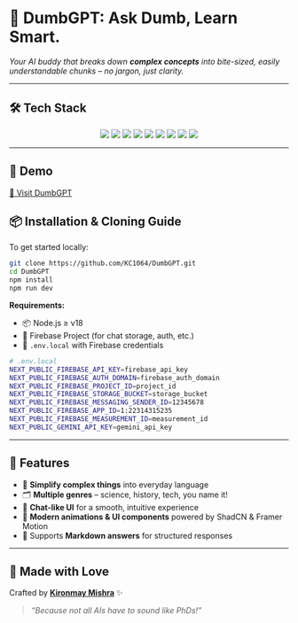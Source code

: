 
# 🤖 DumbGPT: Ask Dumb, Learn Smart.
_Your AI buddy that breaks down **complex concepts** into bite-sized, easily understandable chunks – no jargon, just clarity._

---

## 🛠 Tech Stack

<p align="center">
  <img src="https://img.shields.io/badge/Next.js-000000?style=for-the-badge&logo=next.js&logoColor=white" />
  <img src="https://img.shields.io/badge/React-61DAFB?style=for-the-badge&logo=react&logoColor=black" />
  <img src="https://img.shields.io/badge/ShadCN%20UI-000000?style=for-the-badge&logo=tailwindcss&logoColor=white" />
  <img src="https://img.shields.io/badge/Framer%20Motion-EF5B5B?style=for-the-badge&logo=framer&logoColor=white" />
  <img src="https://img.shields.io/badge/TailwindCSS-38B2AC?style=for-the-badge&logo=tailwind-css&logoColor=white" />
  <img src="https://img.shields.io/badge/React--Markdown-8A4182?style=for-the-badge&logo=markdown&logoColor=white" />
  <img src="https://img.shields.io/badge/Firebase-FFCA28?style=for-the-badge&logo=firebase&logoColor=black" />
  <img src="https://img.shields.io/badge/TypeScript-3178C6?style=for-the-badge&logo=typescript&logoColor=white" />
  <img src="https://img.shields.io/badge/Gemini%20LLM-4285F4?style=for-the-badge&logo=google&logoColor=white" />
</p>

---

## 🚀 Demo
[🔗 Visit DumbGPT](https://dumb-gpt.vercel.app/)

## 📦 Installation & Cloning Guide

To get started locally:

```bash
git clone https://github.com/KC1064/DumbGPT.git
cd DumbGPT
npm install
npm run dev
````

**Requirements:**

* 📦 Node.js ≥ v18
* 🔐 Firebase Project (for chat storage, auth, etc.)
* 📄 `.env.local` with Firebase credentials

```bash
# .env.local
NEXT_PUBLIC_FIREBASE_API_KEY=firebase_api_key
NEXT_PUBLIC_FIREBASE_AUTH_DOMAIN=firebase_auth_domain
NEXT_PUBLIC_FIREBASE_PROJECT_ID=project_id
NEXT_PUBLIC_FIREBASE_STORAGE_BUCKET=storage_bucket
NEXT_PUBLIC_FIREBASE_MESSAGING_SENDER_ID=12345678
NEXT_PUBLIC_FIREBASE_APP_ID=1:22314315235
NEXT_PUBLIC_FIREBASE_MEASUREMENT_ID=measurement_id
NEXT_PUBLIC_GEMINI_API_KEY=gemini_api_key

```
---

## 🌟 Features

* 🧠 **Simplify complex things** into everyday language
* 🗂️ **Multiple genres** – science, history, tech, you name it!
* 💬 **Chat-like UI** for a smooth, intuitive experience
* 🎨 **Modern animations & UI components** powered by ShadCN & Framer Motion
* 📝 Supports **Markdown answers** for structured responses

---

## 💖 Made with Love

Crafted by [**Kironmay Mishra**](https://github.com/kc1064) ✨

> *“Because not all AIs have to sound like PhDs!”*


